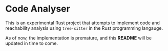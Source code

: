 # Code Analyser
This is an experimental Rust project that attempts to implement code and reachability analysis using `tree-sitter` in the Rust programming langauge.

As of now, the implementation is premature, and this **README** will be updated in time to come.